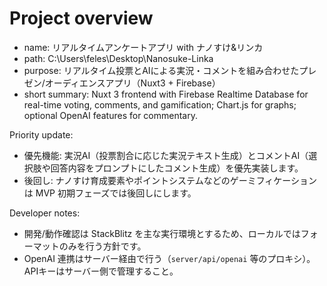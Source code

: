 # Project overview

- name: リアルタイムアンケートアプリ with ナノすけ&リンカ
- path: C:\Users\feles\Desktop\Nanosuke-Linka
- purpose: リアルタイム投票とAIによる実況・コメントを組み合わせたプレゼン/オーディエンスアプリ（Nuxt3 + Firebase）
- short summary: Nuxt 3 frontend with Firebase Realtime Database for real-time voting, comments, and gamification; Chart.js for graphs; optional OpenAI features for commentary.

Priority update:

- 優先機能: 実況AI（投票割合に応じた実況テキスト生成）とコメントAI（選択肢や回答内容をプロンプトにしたコメント生成）を優先実装します。
- 後回し: ナノすけ育成要素やポイントシステムなどのゲーミフィケーションは MVP 初期フェーズでは後回しにします。

Developer notes:

- 開発/動作確認は StackBlitz を主な実行環境とするため、ローカルではフォーマットのみを行う方針です。
- OpenAI 連携はサーバー経由で行う（`server/api/openai` 等のプロキシ）。APIキーはサーバー側で管理すること。
